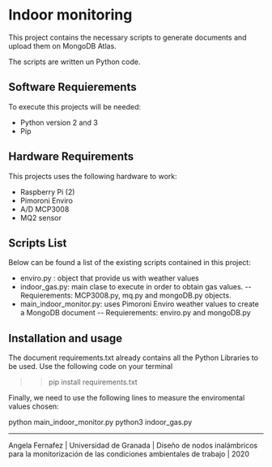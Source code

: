 # Indoor monitoring

This project contains the necessary scripts to generate documents and upload them on MongoDB Atlas. 

The scripts are written un Python code. 

## Software Requierements

To execute this projects will be needed:
- Python version 2 and 3
- Pip 


## Hardware Requirements

This projects uses the following hardware to work: 
- Raspberry Pi (2)
- Pimoroni Enviro
- A/D MCP3008
- MQ2 sensor

## Scripts List

Below can be found a list of the existing scripts contained in this project:
- enviro.py : object that provide us with weather values
- indoor_gas.py: main clase to execute in order to obtain gas values. 
    -- Requierements: MCP3008.py, mq.py and mongoDB.py objects.
- main_indoor_monitor.py: uses Pimoroni Enviro weather values to create a MongoDB document
    -- Requierements: enviro.py and mongoDB.py


## Installation and usage

The document requirements.txt already contains all the Python Libraries to be used. 
Use the following code on your terminal

>> pip install requirements.txt

Finally, we need to use the following lines to measure the enviromental values chosen: 

python main_indoor_monitor.py
python3 indoor_gas.py


---------------------

Angela Fernafez | Universidad de Granada | Diseño de nodos inalámbricos para la monitorización de las condiciones ambientales de trabajo | 2020 